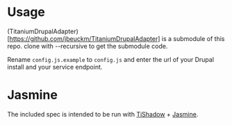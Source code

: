 # Usage

(TitaniumDrupalAdapter)[https://github.com/jbeuckm/TitaniumDrupalAdapter] is a submodule of this repo. clone with --recursive to get the submodule code.

Rename `config.js.example` to `config.js` and enter the url of your Drupal install and your service endpoint.


# Jasmine

The included spec is intended to be run with [TiShadow](https://github.com/dbankier/TiShadow) + [Jasmine](http://pivotal.github.io/jasmine/). 


